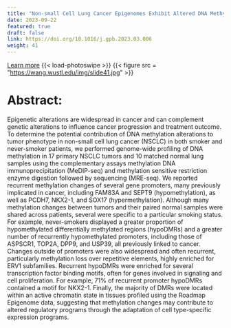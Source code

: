 ```yaml
---
title: "Non-small Cell Lung Cancer Epigenomes Exhibit Altered DNA Methylation in Smokers and Never-smokers"
date: 2023-09-22
featured: true
draft: false
link: https://doi.org/10.1016/j.gpb.2023.03.006
weight: 41
---
```


[Learn more](https://doi.org/10.1016/j.gpb.2023.03.006)
{{< load-photoswipe >}}
{{< figure src = "https://wang.wustl.edu/img/slide41.jpg" >}}

# Abstract:

Epigenetic alterations are widespread in cancer and can complement genetic alterations to influence cancer progression and treatment outcome. To determine the potential contribution of DNA methylation alterations to tumor phenotype in non-small cell lung cancer (NSCLC) in both smoker and never-smoker patients, we performed genome-wide profiling of DNA methylation in 17 primary NSCLC tumors and 10 matched normal lung samples using the complementary assays methylation DNA immunoprecipitation (MeDIP-seq) and methylation sensitive restriction enzyme digestion followed by sequencing (MRE-seq). We reported recurrent methylation changes of several gene promoters, many previously implicated in cancer, including FAM83A and SEPT9 (hypomethylation), as well as PCDH7, NKX2-1, and SOX17 (hypermethylation). Although many methylation changes between tumors and their paired normal samples were shared across patients, several were specific to a particular smoking status. For example, never-smokers displayed a greater proportion of hypomethylated differentially methylated regions (hypoDMRs) and a greater number of recurrently hypomethylated promoters, including those of ASPSCR1, TOP2A, DPP9, and USP39, all previously linked to cancer. Changes outside of promoters were also widespread and often recurrent, particularly methylation loss over repetitive elements, highly enriched for ERV1 subfamilies. Recurrent hypoDMRs were enriched for several transcription factor binding motifs, often for genes involved in signaling and cell proliferation. For example, 71% of recurrent promoter hypoDMRs contained a motif for NKX2-1. Finally, the majority of DMRs were located within an active chromatin state in tissues profiled using the Roadmap Epigenome data, suggesting that methylation changes may contribute to altered regulatory programs through the adaptation of cell type-specific expression programs.
